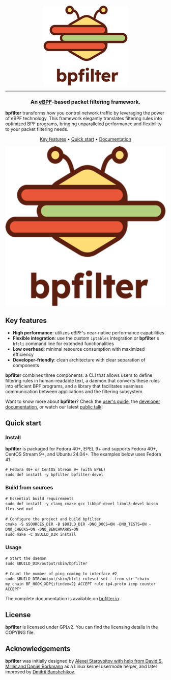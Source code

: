 <p align="center">
    <picture>
        <source media="(prefers-color-scheme: dark)" srcset="doc/_static/logo-dark-mode.png">
        <source media="(prefers-color-scheme: light)" srcset="doc/_static/logo-light-mode.png">
        <img src="doc/_static/logo-light-mode.png"  height="250" alt="bpfilter">
    </picture>
</p>

---

<h3 align="center">An <a href="https://ebpf.io/">eBPF</a>-based packet filtering framework.</h3>

**bpfilter** transforms how you control network traffic by leveraging the power of eBPF technology. This framework elegantly translates filtering rules into optimized BPF programs, bringing unparalleled performance and flexibility to your packet filtering needs.

<p align="center">
    <a href="README.md#key-features">Key features</a> •
    <a href="README.md#quick-start">Quick start</a> •
  <a href="https://bpfilter.io/">Documentation</a>
</p>

<p align="center">
    <picture>
        <source media="(prefers-color-scheme: dark)" srcset="doc/_static/demo_dark.gif">
        <source media="(prefers-color-scheme: light)" srcset="doc/_static/demo_light.gif">
        <img src="doc/_static/logo-light-mode.png"  height="500" alt="bpfilter">
    </picture>
</p>

## Key features

- **High performance**: utilizes eBPF's near-native performance capabilities
- **Flexible integration**: use the custom `iptables` integration or **bpfilter**'s `bfcli` command line for extended functionalities
- **Low overhead**: minimal resource consumption with maximized efficiency
- **Developer-friendly**: clean architecture with clear separation of components

**bpfilter** combines three components: a CLI that allows users to define filtering rules in human-readable text, a daemon that converts these rules into efficient BPF programs, and a library that facilitates seamless communication between applications and the filtering subsystem.

Want to know more about **bpfilter**? Check the [user's guide](https://bpfilter.io/usage/index.html), the [developer documentation](https://bpfilter.io/developers/build.html), or watch our latest [public talk](https://www.youtube.com/watch?v=fzaPEm4PXn0)!

## Quick start

### Install

**bpfilter** is packaged for Fedora 40+, EPEL 9+ and supports Fedora 40+, CentOS Stream 9+, and Ubuntu 24.04+. The examples below uses Fedora 41.

```shell
# Fedora 40+ or CentOS Stream 9+ (with EPEL)
sudo dnf install -y bpfilter bpfilter-devel
```

### Build from sources

```shell
# Essential build requirements
sudo dnf install -y clang cmake gcc libbpf-devel libnl3-devel bison flex sed xxd

# Configure the project and build bpfilter
cmake -S $SOURCES_DIR -B $BUILD_DIR -DNO_DOCS=ON -DNO_TESTS=ON -DNO_CHECKS=ON -DNO_BENCHMARKS=ON
sudo make -C $BUILD_DIR install
```

### Usage

```shell
# Start the daemon
sudo $BUILD_DIR/output/sbin/bpfilter

# Count the number of ping coming to interface #2
sudo $BUILD_DIR/output/sbin/bfcli ruleset set --from-str "chain my_chain BF_HOOK_XDP{ifindex=2} ACCEPT rule ip4.proto icmp counter ACCEPT"
```

The complete documentation is available on [bpfilter.io](https://bpfilter.io/).

## License

**bpfilter** is licensed under GPLv2. You can find the licensing details in the COPYING file.

## Acknowledgements

**bpfilter** was initially designed by [Alexei Starovoitov with help from David S. Miller and Daniel Borkmann](https://lore.kernel.org/lkml/20180503043604.1604587-1-ast@kernel.org/) as a Linux kernel usermode helper, and later improved by [Dmitrii Banshchikov](https://lore.kernel.org/bpf/20210829183608.2297877-1-me@ubique.spb.ru/).
